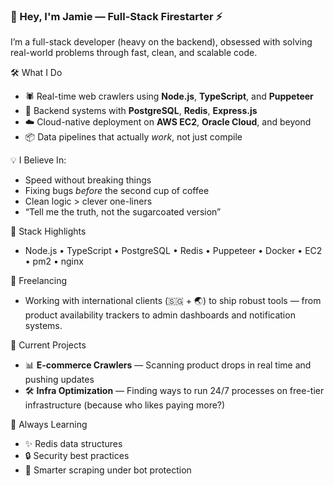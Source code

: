 ### 👋 Hey, I'm Jamie — Full-Stack Firestarter ⚡

I’m a full-stack developer (heavy on the backend), obsessed with solving real-world problems through fast, clean, and scalable code.

🛠 What I Do
- 🕷 Real-time web crawlers using **Node.js**, **TypeScript**, and **Puppeteer**
- 🔐 Backend systems with **PostgreSQL**, **Redis**, **Express.js**
- ☁️ Cloud-native deployment on **AWS EC2**, **Oracle Cloud**, and beyond
- 📦 Data pipelines that actually *work*, not just compile

💡 I Believe In:
- Speed without breaking things  
- Fixing bugs *before* the second cup of coffee  
- Clean logic > clever one-liners  
- “Tell me the truth, not the sugarcoated version”

🧰 Stack Highlights
- Node.js • TypeScript • PostgreSQL • Redis • Puppeteer • Docker • EC2 • pm2 • nginx

💼 Freelancing
- Working with international clients (🇸🇬 + 🌏) to ship robust tools — from product availability trackers to admin dashboards and notification systems.

📍 Current Projects
- 📊 **E-commerce Crawlers** — Scanning product drops in real time and pushing updates
- 🛠 **Infra Optimization** — Finding ways to run 24/7 processes on free-tier infrastructure (because who likes paying more?)

🧠 Always Learning
- ✨ Redis data structures
- 🔒 Security best practices
- 🧱 Smarter scraping under bot protection

<!---
jamillessn/jamillessn is a ✨ special ✨ repository because its `README.md` (this file) appears on your GitHub profile.
You can click the Preview link to take a look at your changes.
--->
